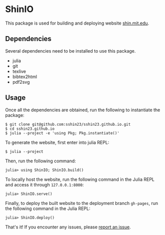# ShinIO

This package is used for building and deploying website [shin.mit.edu](shin.mit.edu). 

## Dependencies
Several dependencies need to be installed to use this package.
- julia
- git
- texlive
- bibtex2html
- pdf2svg

## Usage
Once all the dependencies are obtained, run the following to instantiate the package:
```shell
$ git clone git@github.com:sshin23/sshin23.github.io.git
$ cd sshin23.github.io
$ julia --project -e 'using Pkg; Pkg.instantiate()'
```

To generate the website, first enter into julia REPL:
```julia-repl
$ julia --project
```

Then, run the following command:
```julia-repl
julia> using ShinIO; ShinIO.build()
```

To locally host the website, run the following command in the Julia REPL and access it through `127.0.0.1:8000`:
```julia-repl
julia> ShinIO.serve()
```


Finally, to deploy the built website to the deployment branch `gh-pages`, run the following command in the Julia REPL:
```julia-repl
julia> ShinIO.deploy()
```

That's it! If you encounter any issues, please [report an issue](https://github.com/sshin23/sshin23.github.io/issues).
